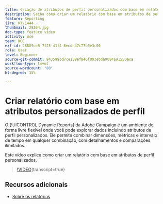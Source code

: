 ```yaml
---
title: Criação de atributos de perfil personalizados com base em relatórios
description: Saiba como criar um relatório com base em atributos de perfil personalizados.
feature: Reporting
jira: KT-1444
thumbnail: 28204.jpg
doc-type: feature video
activity: use
team: DOC
exl-id: 28889ce5-7f25-41f4-8ecd-47c77b0e3c00
role: User
level: Beginner
source-git-commit: 943599bd7ce139ef846f093ebda9084a91550aca
workflow-type: tm+mt
source-wordcount: '80'
ht-degree: 15%

---
```


# Criar relatório com base em atributos personalizados de perfil

O [!UICONTROL Dynamic Reports] da Adobe Campaign é um ambiente de forma livre flexível onde você pode explorar dados incluindo atributos de perfil personalizados. Ele permite combinar dimensões, métricas e intervalo de tempo em qualquer combinação, com detalhamentos e comparações ilimitados.

Este vídeo explica como criar um relatório com base em atributos de perfil personalizados.

>[!VIDEO](https://video.tv.adobe.com/v/28204?learn=on){transcript=true}

## Recursos adicionais

* [Sobre os relatórios](https://experienceleague.adobe.com/docs/campaign-standard/using/reporting/about-reporting/about-dynamic-reports.html?lang=en)

